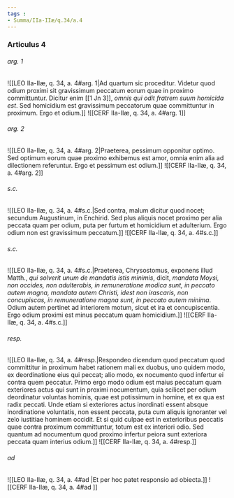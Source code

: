 ```yaml
---
tags : 
- Summa/IIa-IIæ/q.34/a.4
---
```


### Articulus 4

###### arg. 1
![[LEO IIa-IIæ, q. 34, a. 4#arg. 1|Ad quartum sic proceditur. Videtur quod odium proximi sit gravissimum peccatum eorum quae in proximo committuntur. Dicitur enim [[1 Jn 3]], *omnis qui odit fratrem suum homicida est*. Sed homicidium est gravissimum peccatorum quae committuntur in proximum. Ergo et odium.]]
![[CERF IIa-IIæ, q. 34, a. 4#arg. 1]]

###### arg. 2
![[LEO IIa-IIæ, q. 34, a. 4#arg. 2|Praeterea, pessimum opponitur optimo. Sed optimum eorum quae proximo exhibemus est amor, omnia enim alia ad dilectionem referuntur. Ergo et pessimum est odium.]]
![[CERF IIa-IIæ, q. 34, a. 4#arg. 2]]

###### s.c.
![[LEO IIa-IIæ, q. 34, a. 4#s.c.|Sed contra, malum dicitur quod nocet; secundum Augustinum, in Enchirid. Sed plus aliquis nocet proximo per alia peccata quam per odium, puta per furtum et homicidium et adulterium. Ergo odium non est gravissimum peccatum.]]
![[CERF IIa-IIæ, q. 34, a. 4#s.c.]]

###### s.c.
![[LEO IIa-IIæ, q. 34, a. 4#s.c.|Praeterea, Chrysostomus, exponens illud Matth., *qui solverit unum de mandatis istis minimis*, dicit, *mandata Moysi, non occides, non adulterabis, in remuneratione modica sunt, in peccato autem magna, mandata autem Christi, idest non irascaris, non concupiscas, in remuneratione magna sunt, in peccato autem minima*. Odium autem pertinet ad interiorem motum, sicut et ira et concupiscentia. Ergo odium proximi est minus peccatum quam homicidium.]]
![[CERF IIa-IIæ, q. 34, a. 4#s.c.]]

###### resp.
![[LEO IIa-IIæ, q. 34, a. 4#resp.|Respondeo dicendum quod peccatum quod committitur in proximum habet rationem mali ex duobus, uno quidem modo, ex deordinatione eius qui peccat; alio modo, ex nocumento quod infertur ei contra quem peccatur. Primo ergo modo odium est maius peccatum quam exteriores actus qui sunt in proximi nocumentum, quia scilicet per odium deordinatur voluntas hominis, quae est potissimum in homine, et ex qua est radix peccati. Unde etiam si exteriores actus inordinati essent absque inordinatione voluntatis, non essent peccata, puta cum aliquis ignoranter vel zelo iustitiae hominem occidit. Et si quid culpae est in exterioribus peccatis quae contra proximum committuntur, totum est ex interiori odio. Sed quantum ad nocumentum quod proximo infertur peiora sunt exteriora peccata quam interius odium.]]
![[CERF IIa-IIæ, q. 34, a. 4#resp.]]

###### ad 
![[LEO IIa-IIæ, q. 34, a. 4#ad |Et per hoc patet responsio ad obiecta.]]
![[CERF IIa-IIæ, q. 34, a. 4#ad ]]


